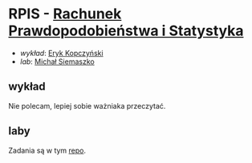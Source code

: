 # RPIS - [Rachunek Prawdopodobieństwa i Statystyka](https://usosweb.uw.edu.pl/kontroler.php?_action=katalog2/przedmioty/pokazPrzedmiot&prz_kod=1000-213bRPS)

- *wykład*: [Eryk Kopczyński](https://www.mimuw.edu.pl/~erykk/)
- *lab*: [Michał Siemaszko](https://usosweb.mimuw.edu.pl/kontroler.php?_action=katalog2/osoby/pokazOsobe&os_id=423652)

## wykład

Nie polecam, lepiej sobie ważniaka przeczytać.

## laby

Zadania są w tym [repo](https://github.com/eryxcc/rpis2018).
